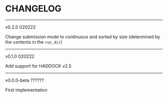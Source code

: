 # CHANGELOG


* * *
v0.2.0 020222

Change submission mode to continuous and sorted by size (determined by the contents in the `run_dir`)

* * *
v0.1.0 020222

Add support for HADDOCK v2.5

* * *
v0.0.0-beta ??????

First implementation
